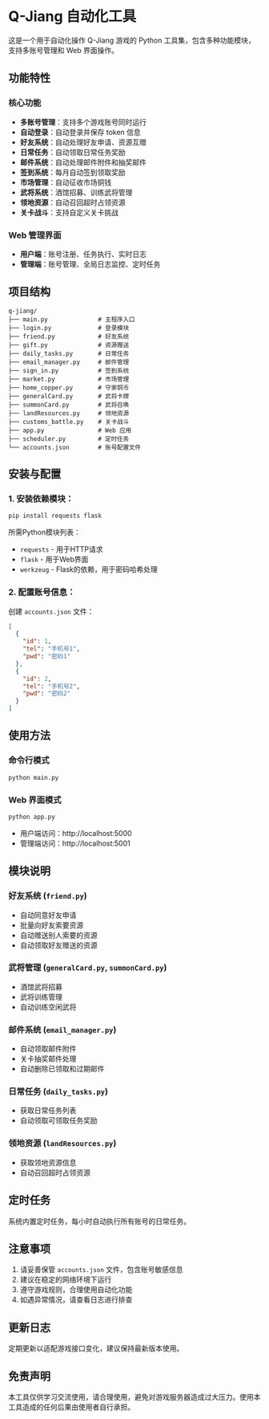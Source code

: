 # Q-Jiang 自动化工具

这是一个用于自动化操作 Q-Jiang 游戏的 Python 工具集，包含多种功能模块，支持多账号管理和 Web 界面操作。

## 功能特性

### 核心功能
- **多账号管理**：支持多个游戏账号同时运行
- **自动登录**：自动登录并保存 token 信息
- **好友系统**：自动处理好友申请、资源互赠
- **日常任务**：自动领取日常任务奖励
- **邮件系统**：自动处理邮件附件和抽奖邮件
- **签到系统**：每月自动签到领取奖励
- **市场管理**：自动征收市场铜钱
- **武将系统**：酒馆招募、训练武将管理
- **领地资源**：自动召回超时占领资源
- **关卡战斗**：支持自定义关卡挑战

### Web 管理界面
- **用户端**：账号注册、任务执行、实时日志
- **管理端**：账号管理、全局日志监控、定时任务

## 项目结构

```
q-jiang/
├── main.py              # 主程序入口
├── login.py             # 登录模块
├── friend.py            # 好友系统
├── gift.py              # 资源赠送
├── daily_tasks.py       # 日常任务
├── email_manager.py     # 邮件管理
├── sign_in.py           # 签到系统
├── market.py            # 市场管理
├── home_copper.py       # 守家铜币
├── generalCard.py       # 武将卡牌
├── summonCard.py        # 武将召唤
├── landResources.py     # 领地资源
├── customs_battle.py    # 关卡战斗
├── app.py               # Web 应用
├── scheduler.py         # 定时任务
└── accounts.json        # 账号配置文件
```

## 安装与配置

### 1. 安装依赖模块：
```bash
pip install requests flask
```

所需Python模块列表：
- `requests` - 用于HTTP请求
- `flask` - 用于Web界面
- `werkzeug` - Flask的依赖，用于密码哈希处理

### 2. 配置账号信息：
创建 `accounts.json` 文件：
```json
[
  {
    "id": 1,
    "tel": "手机号1",
    "pwd": "密码1"
  },
  {
    "id": 2,
    "tel": "手机号2", 
    "pwd": "密码2"
  }
]
```

## 使用方法

### 命令行模式
```bash
python main.py
```

### Web 界面模式
```bash
python app.py
```
- 用户端访问：http://localhost:5000
- 管理端访问：http://localhost:5001

## 模块说明

### 好友系统 (`friend.py`)
- 自动同意好友申请
- 批量向好友索要资源
- 自动赠送别人索要的资源
- 自动领取好友赠送的资源

### 武将管理 (`generalCard.py`, `summonCard.py`)
- 酒馆武将招募
- 武将训练管理
- 自动训练空闲武将

### 邮件系统 (`email_manager.py`)
- 自动领取邮件附件
- 关卡抽奖邮件处理
- 自动删除已领取和过期邮件

### 日常任务 (`daily_tasks.py`)
- 获取日常任务列表
- 自动领取可领取任务奖励

### 领地资源 (`landResources.py`)
- 获取领地资源信息
- 自动召回超时占领资源

## 定时任务

系统内置定时任务，每小时自动执行所有账号的日常任务。

## 注意事项

1. 请妥善保管 `accounts.json` 文件，包含账号敏感信息
2. 建议在稳定的网络环境下运行
3. 遵守游戏规则，合理使用自动化功能
4. 如遇异常情况，请查看日志进行排查

## 更新日志

定期更新以适配游戏接口变化，建议保持最新版本使用。

## 免责声明

本工具仅供学习交流使用，请合理使用，避免对游戏服务器造成过大压力。使用本工具造成的任何后果由使用者自行承担。